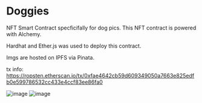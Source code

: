 # Doggies

NFT Smart Contract specficifally for dog pics. This NFT contract is powered with Alchemy.

Hardhat and Ether.js was used to deploy this contract.

Imgs are hosted on IPFS via Pinata.

tx info: https://ropsten.etherscan.io/tx/0xfae4642cb59d609349050a7663e825edfb0e599786532cc433e4ccf83ee86fa0

![image](https://user-images.githubusercontent.com/5507707/130691149-43ba7947-4c08-4767-bd5d-5394988c8cf1.png)
![image](https://user-images.githubusercontent.com/5507707/130691229-ae4419de-1309-495d-ac21-e30d0026a678.png)
